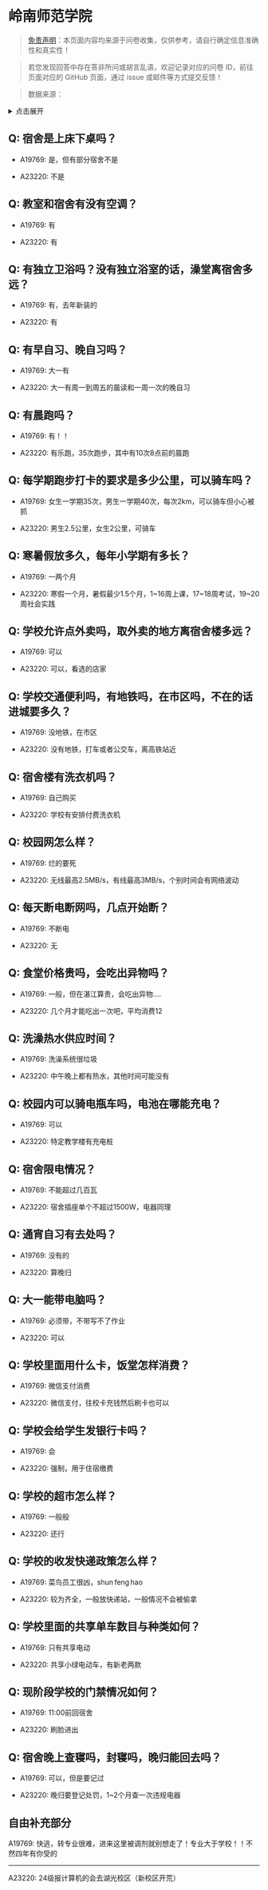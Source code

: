 # 岭南师范学院

> [免责声明](https://colleges.chat/#_3)：本页面内容均来源于问卷收集，仅供参考，请自行确定信息准确性和真实性！

> 若您发现回答中存在答非所问或胡言乱语，欢迎记录对应的问卷 ID，前往页面对应的 GitHub 页面，通过 issue 或邮件等方式提交反馈！

> 数据来源：

<details><summary>点击展开</summary>
<ul>
<li>A19769: 匿名 (2023 年 06 月)</li>
<li>A23220: 匿名 (2024 年 06 月)</li>
</ul>
</details>

## Q: 宿舍是上床下桌吗？

- A19769: 是，但有部分宿舍不是

- A23220: 不是

## Q: 教室和宿舍有没有空调？

- A19769: 有

- A23220: 有

## Q: 有独立卫浴吗？没有独立浴室的话，澡堂离宿舍多远？

- A19769: 有，去年新装的

- A23220: 有

## Q: 有早自习、晚自习吗？

- A19769: 大一有

- A23220: 大一有周一到周五的晨读和一周一次的晚自习

## Q: 有晨跑吗？

- A19769: 有！！

- A23220: 有乐跑，35次跑步，其中有10次8点前的晨跑

## Q: 每学期跑步打卡的要求是多少公里，可以骑车吗？

- A19769: 女生一学期35次，男生一学期40次，每次2km，可以骑车但小心被抓

- A23220: 男生2.5公里，女生2公里，可骑车

## Q: 寒暑假放多久，每年小学期有多长？

- A19769: 一两个月

- A23220: 寒假一个月，暑假最少1.5个月，1\~16周上课，17\~18周考试，19\~20周社会实践

## Q: 学校允许点外卖吗，取外卖的地方离宿舍楼多远？

- A19769: 可以

- A23220: 可以，看选的店家

## Q: 学校交通便利吗，有地铁吗，在市区吗，不在的话进城要多久？

- A19769: 没地铁，在市区

- A23220: 没有地铁，打车或者公交车，离高铁站近

## Q: 宿舍楼有洗衣机吗？

- A19769: 自己购买

- A23220: 学校有安排付费洗衣机

## Q: 校园网怎么样？

- A19769: 烂的要死

- A23220: 无线最高2.5MB/s，有线最高3MB/s，个别时间会有网络波动

## Q: 每天断电断网吗，几点开始断？

- A19769: 不断电

- A23220: 无

## Q: 食堂价格贵吗，会吃出异物吗？

- A19769: 一般，但在湛江算贵，会吃出异物….

- A23220: 几个月才能吃出一次吧，平均消费12

## Q: 洗澡热水供应时间？

- A19769: 洗澡系统很垃圾

- A23220: 中午晚上都有热水，其他时间可能没有

## Q: 校园内可以骑电瓶车吗，电池在哪能充电？

- A19769: 可以

- A23220: 特定教学楼有充电桩

## Q: 宿舍限电情况？

- A19769: 不能超过几百瓦

- A23220: 宿舍插座单个不超过1500W，电器同理

## Q: 通宵自习有去处吗？

- A19769: 没有的

- A23220: 算晚归

## Q: 大一能带电脑吗？

- A19769: 必须带，不带写不了作业

- A23220: 可以

## Q: 学校里面用什么卡，饭堂怎样消费？

- A19769: 微信支付消费

- A23220: 微信支付，往校卡充钱然后刷卡也可以

## Q: 学校会给学生发银行卡吗？

- A19769: 会

- A23220: 强制，用于住宿缴费

## Q: 学校的超市怎么样？

- A19769: 一般般

- A23220: 还行

## Q: 学校的收发快递政策怎么样？

- A19769: 菜鸟员工很凶，shun feng hao

- A23220: 较为齐全，一般放快递站，一般情况不会被偷拿

## Q: 学校里面的共享单车数目与种类如何？

- A19769: 只有共享电动

- A23220: 共享小绿电动车，有新老两款

## Q: 现阶段学校的门禁情况如何？

- A19769: 11:00前回宿舍

- A23220: 刷脸进出

## Q: 宿舍晚上查寝吗，封寝吗，晚归能回去吗？

- A19769: 可以，但是要记过

- A23220: 晚归要登记处罚，1\~2个月查一次违规电器

## 自由补充部分

A19769: 快逃，转专业很难，进来这里被调剂就别想走了！专业大于学校！！不然四年有你受的

***

A23220: 24级报计算机的会去湖光校区（新校区开荒）